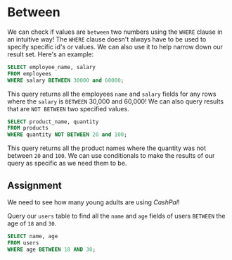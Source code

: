 # Between

We can check if values are `between` two numbers using the `WHERE` clause in an intuitive way! The `WHERE` clause doesn't always have to be used to specify specific id's or values. We can also use it to help narrow down our result set. Here's an example:

```SQL
SELECT employee_name, salary
FROM employees
WHERE salary BETWEEN 30000 and 60000;
```

This query returns all the employees `name` and `salary` fields for any rows where the `salary` is `BETWEEN` 30,000 and 60,000! We can also query results that are `NOT BETWEEN` two specified values. 

```SQL
SELECT product_name, quantity
FROM products
WHERE quantity NOT BETWEEN 20 and 100;
```

This query returns all the product names where the quantity was not between `20` and `100`. We can use conditionals to make the results of our query as specific as we need them to be.

## Assignment

We need to see how many young adults are using *CashPal*!

Query our `users` table to find all the `name` and `age` fields of users `BETWEEN` the age of `18` and `30`.

```SQL
SELECT name, age 
FROM users 
WHERE age BETWEEN 18 AND 30;
```
